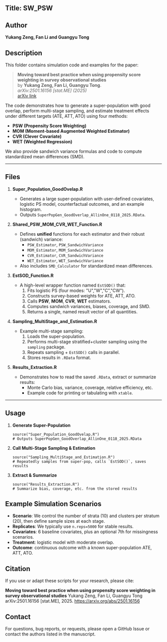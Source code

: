## Title: SW_PSW

## Author
**Yukang Zeng, Fan Li and Guangyu Tong**

## Description
This folder contains simulation code and examples for the paper:

> **Moving toward best practice when using propensity score weighting in survey observational studies**  
> by **Yukang Zeng, Fan Li, Guangyu Tong**.  
> _arXiv:2501.16156 [stat.ME] (2025)_  
> [arXiv link](https://arxiv.org/abs/2501.16156)

The code demonstrates how to generate a super-population with good overlap, perform multi-stage sampling, and estimate treatment effects under different targets (ATE, ATT, ATO) using four methods:

- **PSW (Propensity Score Weighting)**
- **MOM (Moment-based Augmented Weighted Estimator)**
- **CVR (Clever Covariate)**
- **WET (Weighted Regression)**

We also provide sandwich variance formulas and code to compute standardized mean differences (SMD).

---

## Files

1. **Super_Population_GoodOvelap.R**  
   - Generates a large super-population with user-defined covariates, logistic PS model, counterfactual outcomes, and an example histogram.  
   - Outputs `SuperPopGen_GoodOverlap_AllinOne_0118_2025.RData`.

2. **Shared_PSW_MOM_CVR_WET_Function.R**  
   - Defines **unified** functions for each estimator and their robust (sandwich) variance:
     - `PSW_Estimator`, `PSW_SandwichVariance`
     - `MOM_Estimator`, `MOM_SandwichVariance`
     - `CVR_Estimator`, `CVR_SandwichVariance`
     - `WET_Estimator`, `WET_SandwichVariance`
   - Also includes `SMD_Calculator` for standardized mean differences.

3. **EstSOD_Function.R**  
   - A high-level wrapper function named `EstSOD()` that:
     1. Fits logistic PS (four modes: "U","W","C","CW").
     2. Constructs survey-based weights for ATE, ATT, ATO.
     3. Calls **PSW**, **MOM**, **CVR**, **WET** estimators.
     4. Computes sandwich variances, biases, coverage, and SMD.
     5. Returns a single, named result vector of all quantities.

4. **Sampling_MultiStage_and_Estimation.R**  
   - Example multi-stage sampling:
     1. Loads the super-population.
     2. Performs multi-stage stratified+cluster sampling using the `sampling` package.
     3. Repeats sampling + `EstSOD()` calls in parallel.
     4. Stores results in `.RData` format.

5. **Results_Extraction.R**  
   - Demonstrates how to read the saved `.RData`, extract or summarize results:
     - Monte Carlo bias, variance, coverage, relative efficiency, etc.
     - Example code for printing or tabulating with `xtable`.

---

## Usage

1. **Generate Super-Population**  
   ```{r gen_pop}
   source("Super_Population_GoodOvelap.R")
   # Outputs SuperPopGen_GoodOverlap_AllinOne_0118_2025.RData
   ```

2. **Call Multi-Stage Sampling & Estimation**
   ```{r sampling}
   source("Sampling_MultiStage_and_Estimation.R")
   # Repeatedly samples from super-pop, calls `EstSOD()`, saves results
   ```

3. **Extract & Summarize**
   ```{r extract}
   source("Results_Extraction.R")
   # Summarize bias, coverage, etc. from the stored results
   ```

## Example Simulation Scenarios

* **Scenario**: We control the number of strata (10) and clusters per stratum (20), then define sample sizes at each stage.
* **Replicates**: We typically use `n.reps=5000` for stable results.
* **Covariates**: 6 baseline covariates, plus an optional 7th for missingness scenarios.
* **Treatment**: logistic model with moderate overlap.
* **Outcome**: continuous outcome with a known super-population ATE, ATT, ATO.

## Citation

If you use or adapt these scripts for your research, please cite:

**Moving toward best practice when using propensity score weighting in survey observational studies**
Yukang Zeng, Fan Li, Guangyu Tong
arXiv:2501.16156 [stat.ME], 2025.
https://arxiv.org/abs/2501.16156

## Contact

For questions, bug reports, or requests, please open a GitHub Issue or contact the authors listed in the manuscript.
